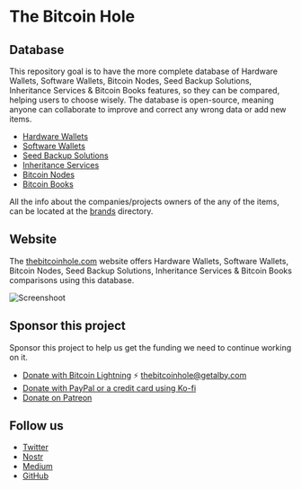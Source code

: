 # The Bitcoin Hole

## Database

This repository goal is to have the more complete database of Hardware Wallets, Software Wallets, Bitcoin Nodes, Seed Backup Solutions, Inheritance Services & Bitcoin Books features, so they can be compared, helping users to choose wisely. The database is open-source, meaning anyone can collaborate to improve and correct any wrong data or add new items.

* [Hardware Wallets](/item-types/hardware-wallets)
* [Software Wallets](/item-types/software-wallets)
* [Seed Backup Solutions](/item-types/seed-backup)
* [Inheritance Services](/item-types/inheritance)
* [Bitcoin Nodes](/item-types/bitcoin-nodes)
* [Bitcoin Books](/item-types/books)

All the info about the companies/projects owners of the any of the items, can be located at the [brands](/brands) directory.

## Website

The [thebitcoinhole.com](https://thebitcoinhole.com/) website offers Hardware Wallets, Software Wallets, Bitcoin Nodes, Seed Backup Solutions, Inheritance Services & Bitcoin Books comparisons using this database.

![Screenshoot](images/screenshot.png)

## Sponsor this project
Sponsor this project to help us get the funding we need to continue working on it.

* [Donate with Bitcoin Lightning](https://getalby.com/p/thebitcoinhole) ⚡️ [thebitcoinhole@getalby.com](https://getalby.com/p/thebitcoinhole)
* [Donate with PayPal or a credit card using Ko-fi](https://ko-fi.com/thebitcoinhole)
* [Donate on Patreon](https://www.patreon.com/TheBitcoinHole)

## Follow us
* [Twitter](http://x.com/thebitcoinhole)
* [Nostr](https://primal.net/p/npub1mtd7s63xd85ykv09p7y8wvg754jpsfpplxknh5xr0pu938zf86fqygqxas)
* [Medium](https://medium.com/the-bitcoin-hole)
* [GitHub](https://github.com/thebitcoinhole)
